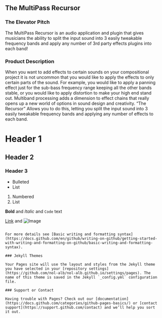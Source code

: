 ## The MultiPass Recursor 

### The Elevator Pitch
The MultiPass Recursor is an audio application and plugin that gives musicians the ability to split the input sound into 3 easily tweakable frequency bands and apply any number of 3rd party effects plugins into each band!


### Product Description

When you want to add effects to certain sounds on your compositional project it is not uncommon that you would like to apply the effects to only certain parts of the sound. For example, you would like to apply a panning effect just for the sub-bass frequency range keeping all the other bands stable, or you would like to apply distortion to make your high end stand out. Multiband processing adds a dimension to effect chains that really opens up a new world of options in sound design and creativity. 
“The Recursor” Allows you to do this, letting you split the input sound into 3 easily tweakable frequency bands and applying any number of effects to each band.



# Header 1
## Header 2
### Header 3

- Bulleted
- List

1. Numbered
2. List

**Bold** and _Italic_ and `Code` text

[Link](url) and ![Image](src)
```

For more details see [Basic writing and formatting syntax](https://docs.github.com/en/github/writing-on-github/getting-started-with-writing-and-formatting-on-github/basic-writing-and-formatting-syntax).

### Jekyll Themes

Your Pages site will use the layout and styles from the Jekyll theme you have selected in your [repository settings](https://github.com/nol-alb/nol-alb.github.io/settings/pages). The name of this theme is saved in the Jekyll `_config.yml` configuration file.

### Support or Contact

Having trouble with Pages? Check out our [documentation](https://docs.github.com/categories/github-pages-basics/) or [contact support](https://support.github.com/contact) and we’ll help you sort it out.
